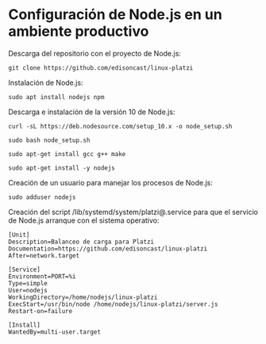 # Configuración de Node.js en un ambiente productivo

Descarga del repositorio con el proyecto de Node.js:
```
git clone https://github.com/edisoncast/linux-platzi
```

Instalación de Node.js:
```
sudo apt install nodejs npm
```
Descarga e instalación de la versión 10 de Node.js:
```
curl -sL https://deb.nodesource.com/setup_10.x -o node_setup.sh
```
```
sudo bash node_setup.sh
```
```
sudo apt-get install gcc g++ make
```
```
sudo apt-get install -y nodejs
```
Creación de un usuario para manejar los procesos de Node.js:
```
sudo adduser nodejs
```
Creación del script /lib/systemd/system/platzi@.service para que el servicio de Node.js arranque con el sistema operativo:
```
[Unit]
Description=Balanceo de carga para Platzi
Documentation=https://github.com/edisoncast/linux-platzi
After=network.target

[Service]
Environment=PORT=%i
Type=simple
User=nodejs
WorkingDirectory=/home/nodejs/linux-platzi
ExecStart=/usr/bin/node /home/nodejs/linux-platzi/server.js
Restart-on=failure

[Install]
WantedBy=multi-user.target
```